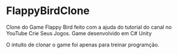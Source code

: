 # FlappyBirdClone
Clone do Game Flappy Bird feito com a ajuda do tutorial do canal no YouTube Crie Seus Jogos. Game desenvolvido em C# Unity

O intuito de clonar o game foi apenas para treinar programção.
